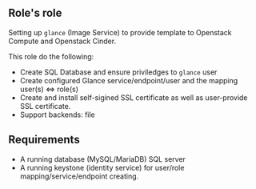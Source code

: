Role's role
-----------

Setting up `glance` (Image Service) to provide template to Openstack Compute and Openstack Cinder.

This role do the following:
* Create SQL Database and ensure priviledges to `glance` user
* Create configured Glance service/endpoint/user and the mapping user(s) <=> role(s)
* Create and install self-sigined SSL certificate as well as user-provide SSL certificate.
* Support backends: file

Requirements
------------

* A running database (MySQL/MariaDB) SQL server
* A running keystone (identity service) for user/role mapping/service/endpoint creating.